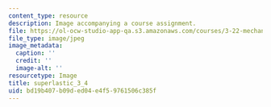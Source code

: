 ```yaml
---
content_type: resource
description: Image accompanying a course assignment.
file: https://ol-ocw-studio-app-qa.s3.amazonaws.com/courses/3-22-mechanical-behavior-of-materials-spring-2008/bd19b407b09ded04e4f59761506c385f_superlastic_3_4.jpg
file_type: image/jpeg
image_metadata:
  caption: ''
  credit: ''
  image-alt: ''
resourcetype: Image
title: superlastic_3_4
uid: bd19b407-b09d-ed04-e4f5-9761506c385f
---
```

